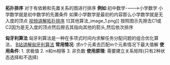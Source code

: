 **拓扑排序**
	对于有依赖和先置关系的图进行排序
	**例如**:初中数学---->小学数学   小学数学就是初中数学的先置条件   如果小学数学是最初的内容那么小学数学就是无入度的顶点  [视频讲解拓扑排序](https://www.bilibili.com/video/BV1Vb4y1k7AA/?spm_id_from=333.337.search-card.all.click&vd_source=3a5cfb973d53d830aeaed2af78795ef7)
	![[其他算法_image_1.png]]
	按照图示先擦去C1或C2因为是无入度的顶点然后擦去其指向其他的箭头,然后依次排序

**匈牙利算法**
	匈牙利算法是一种在多项式时间内求解任务分配问题的组合优化算法，
	[B站讲解匈牙利算法](https://www.bilibili.com/video/BV1hF411h7eX/?spm_id_from=333.337.search-card.all.click&vd_source=3a5cfb973d53d830aeaed2af78795ef7)
	**常用情况**:
		求n个元素去匹配m个元素情况下最大值解
	**使用条件**:
		1. 求极值
		2. n和m相等
		3. 非负数
	**使用原理**:
	需要建立关系矩阵(只有2种状态选择和不选择)
















